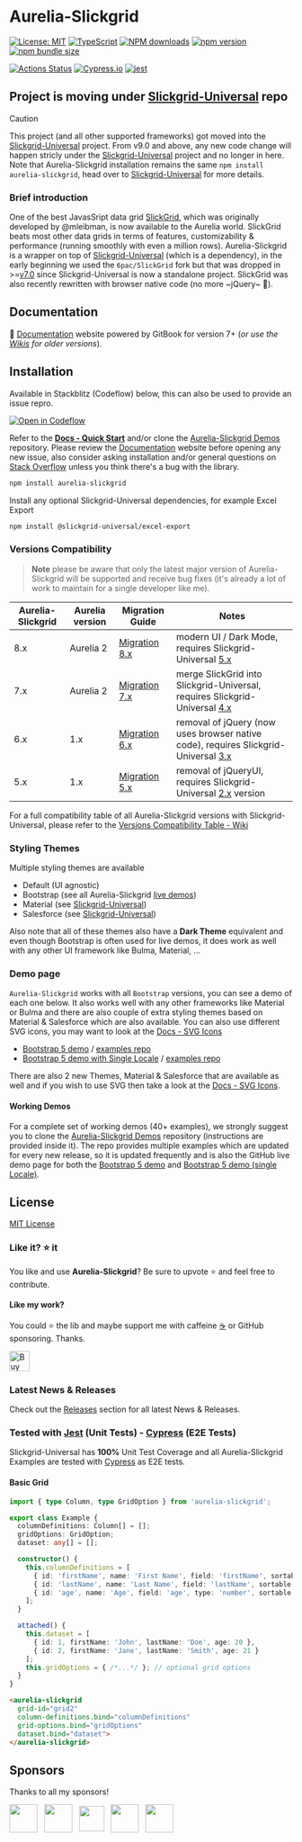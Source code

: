 # Aurelia-Slickgrid
[![License: MIT](https://img.shields.io/badge/License-MIT-yellow.svg)](https://opensource.org/licenses/MIT)
[![TypeScript](https://img.shields.io/badge/%3C%2F%3E-TypeScript-%230074c1.svg)](http://www.typescriptlang.org/)
[![NPM downloads](https://img.shields.io/npm/dy/aurelia-slickgrid)](https://npmjs.org/package/aurelia-slickgrid)
[![npm version](https://img.shields.io/npm/v/aurelia-slickgrid.svg?logo=npm&logoColor=fff&label=npm)](https://www.npmjs.com/package/aurelia-slickgrid)
[![npm bundle size](https://img.shields.io/bundlephobia/minzip/aurelia-slickgrid?color=success&label=gzip)](https://bundlephobia.com/result?p=aurelia-slickgrid)

[![Actions Status](https://github.com/ghiscoding/aurelia-slickgrid/workflows/CI%20Build/badge.svg)](https://github.com/ghiscoding/aurelia-slickgrid/actions)
[![Cypress.io](https://img.shields.io/badge/tested%20with-Cypress-04C38E.svg?logo=cypress)](https://www.cypress.io/)
[![jest](https://jestjs.io/img/jest-badge.svg)](https://github.com/facebook/jest)
<!-- [![codecov](https://codecov.io/gh/ghiscoding/aurelia-slickgrid/branch/master/graph/badge.svg)](https://codecov.io/gh/ghiscoding/aurelia-slickgrid) -->

## Project is moving under [Slickgrid-Universal](https://github.com/ghiscoding/slickgrid-universal) repo
> [!CAUTION]
> This project (and all other supported frameworks) got moved into the [Slickgrid-Universal](https://github.com/ghiscoding/slickgrid-universal) project.
> From v9.0 and above, any new code change will happen stricly under the [Slickgrid-Universal](https://github.com/ghiscoding/slickgrid-universal) project and no longer in here.
> Note that Aurelia-Slickgrid installation remains the same `npm install aurelia-slickgrid`, head over to [Slickgrid-Universal](https://github.com/ghiscoding/slickgrid-universal) for more details.

### Brief introduction
One of the best JavasSript data grid [SlickGrid](https://github.com/mleibman/SlickGrid), which was originally developed by @mleibman, is now available to the Aurelia world. SlickGrid beats most other data grids in terms of features, customizability & performance (running smoothly with even a million rows). Aurelia-Slickgrid is a wrapper on top of [Slickgrid-Universal](https://github.com/ghiscoding/slickgrid-universal/) (which is a dependency), in the early beginning we used the `6pac/SlickGrid` fork but that was dropped in >=[v7.0](https://github.com/ghiscoding/aurelia-slickgrid/releases/tag/v7.0.3) since Slickgrid-Universal is now a standalone project. SlickGrid was also recently rewritten with browser native code (no more ~jQuery~ 🎉).

## Documentation
📕 [Documentation](https://ghiscoding.gitbook.io/aurelia-slickgrid/getting-started/quick-start) website powered by GitBook for version 7+ (_or use the [Wikis](https://github.com/ghiscoding/aurelia-slickgrid/wiki) for older versions_).

## Installation
Available in Stackblitz (Codeflow) below, this can also be used to provide an issue repro.

[![Open in Codeflow](https://developer.stackblitz.com/img/open_in_codeflow.svg)](https:///pr.new/ghiscoding/aurelia-slickgrid)

Refer to the **[Docs - Quick Start](https://ghiscoding.gitbook.io/aurelia-slickgrid/getting-started/quick-start)** and/or clone the [Aurelia-Slickgrid Demos](https://github.com/ghiscoding/aurelia-slickgrid-demos) repository. Please review the [Documentation](https://ghiscoding.gitbook.io/aurelia-slickgrid/) website before opening any new issue, also consider asking installation and/or general questions on [Stack Overflow](https://stackoverflow.com/search?tab=newest&q=slickgrid) unless you think there's a bug with the library.

```sh
npm install aurelia-slickgrid
```
Install any optional Slickgrid-Universal dependencies, for example Excel Export
```sh
npm install @slickgrid-universal/excel-export
```

### Versions Compatibility

> **Note** please be aware that only the latest major version of Aurelia-Slickgrid will be supported and receive bug fixes (it's already a lot of work to maintain for a single developer like me).

| Aurelia-Slickgrid | Aurelia version | Migration Guide | Notes |
|-------------------|-----------------|-----------------|------|
| 8.x               | Aurelia 2       | [Migration 8.x](https://ghiscoding.gitbook.io/aurelia-slickgrid/migrations/migration-to-8.x)     | modern UI / Dark Mode, requires Slickgrid-Universal [5.x](https://github.com/ghiscoding/slickgrid-universal/releases/tag/v5.0.0) |
| 7.x               | Aurelia 2       | [Migration 7.x](https://ghiscoding.gitbook.io/aurelia-slickgrid/migrations/migration-to-7.x)     | merge SlickGrid into Slickgrid-Universal, requires Slickgrid-Universal [4.x](https://github.com/ghiscoding/slickgrid-universal/releases/tag/v4.0.2) |
| 6.x               | 1.x             | [Migration 6.x](https://github.com/ghiscoding/aurelia-slickgrid/wiki/Migration-to-6.x)     | removal of jQuery (now uses browser native code), requires Slickgrid-Universal [3.x](https://github.com/ghiscoding/slickgrid-universal/releases/tag/v3.0.0) |
| 5.x               | 1.x             | [Migration 5.x](https://github.com/ghiscoding/aurelia-slickgrid/wiki/Migration-to-5.x)     | removal of jQueryUI, requires Slickgrid-Universal [2.x](https://github.com/ghiscoding/slickgrid-universal/releases/tag/v2.0.0) version |

For a full compatibility table of all Aurelia-Slickgrid versions with Slickgrid-Universal, please refer to the [Versions Compatibility Table - Wiki](https://github.com/ghiscoding/aurelia-slickgrid/wiki/Versions-Compatibility-Table)

### Styling Themes

Multiple styling themes are available
- Default (UI agnostic)
- Bootstrap (see all Aurelia-Slickgrid [live demos](https://ghiscoding.github.io/aurelia-slickgrid/))
- Material (see [Slickgrid-Universal](https://ghiscoding.github.io/slickgrid-universal/#/example07))
- Salesforce (see [Slickgrid-Universal](https://ghiscoding.github.io/slickgrid-universal/#/example16))

Also note that all of these themes also have a **Dark Theme** equivalent and even though Bootstrap is often used for live demos, it does work as well with any other UI framework like Bulma, Material, ...

### Demo page

`Aurelia-Slickgrid` works with all `Bootstrap` versions, you can see a demo of each one below. It also works well with any other frameworks like Material or Bulma and there are also couple of extra styling themes based on Material & Salesforce which are also available. You can also use different SVG icons, you may want to look at the [Docs - SVG Icons](https://ghiscoding.gitbook.io/aurelia-slickgrid/styling/svg-icons)
- [Bootstrap 5 demo](https://ghiscoding.github.io/aurelia-slickgrid) / [examples repo](https://github.com/ghiscoding/aurelia-slickgrid-demos/tree/master/webpack-bs5-demo)
- [Bootstrap 5 demo with Single Locale](https://ghiscoding.github.io/aurelia-slickgrid-demos) / [examples repo](https://github.com/ghiscoding/aurelia-slickgrid-demos/tree/master/webpack-bs5-demo-with-locales)

There are also 2 new Themes, Material & Salesforce that are available as well and if you wish to use SVG then take a look at the [Docs - SVG Icons](https://ghiscoding.gitbook.io/aurelia-slickgrid/styling/svg-icons).

#### Working Demos
For a complete set of working demos (40+ examples), we strongly suggest you to clone the [Aurelia-Slickgrid Demos](https://github.com/ghiscoding/aurelia-slickgrid-demos) repository (instructions are provided inside it). The repo provides multiple examples which are updated for every new release, so it is updated frequently and is also the GitHub live demo page for both the [Bootstrap 5 demo](https://ghiscoding.github.io/aurelia-slickgrid) and [Bootstrap 5 demo (single Locale)](https://ghiscoding.github.io/aurelia-slickgrid-demos).

## License
[MIT License](LICENSE)

### Like it? ⭐ it
You like and use **Aurelia-Slickgrid**? Be sure to upvote ⭐ and feel free to contribute.

#### Like my work?
You could ⭐ the lib and maybe support me with caffeine [☕](https://ko-fi.com/ghiscoding) or GitHub sponsoring. Thanks.

<a href='https://ko-fi.com/ghiscoding' target='_blank'><img height='36' style='border:0px;height:36px;' src='https://storage.ko-fi.com/cdn/kofi3.png?v=6' border='0' alt='Buy Me a Coffee at ko-fi.com' /></a>

### Latest News & Releases
Check out the [Releases](https://github.com/ghiscoding/aurelia-slickgrid/releases) section for all latest News & Releases.

### Tested with [Jest](https://jestjs.io/) (Unit Tests) - [Cypress](https://www.cypress.io/) (E2E Tests)
Slickgrid-Universal has **100%** Unit Test Coverage and all Aurelia-Slickgrid Examples are tested with [Cypress](https://www.cypress.io/) as E2E tests.


#### Basic Grid

```ts
import { type Column, type GridOption } from 'aurelia-slickgrid';

export class Example {
  columnDefinitions: Column[] = [];
  gridOptions: GridOption;
  dataset: any[] = [];

  constructor() {
    this.columnDefinitions = [
      { id: 'firstName', name: 'First Name', field: 'firstName', sortable: true },
      { id: 'lastName', name: 'Last Name', field: 'lastName', sortable: true },
      { id: 'age', name: 'Age', field: 'age', type: 'number', sortable: true }
    ];
  }

  attached() {
    this.dataset = [
      { id: 1, firstName: 'John', lastName: 'Doe', age: 20 },
      { id: 2, firstName: 'Jane', lastName: 'Smith', age: 21 }
    ];
    this.gridOptions = { /*...*/ }; // optional grid options
  }
}
```

```html
<aurelia-slickgrid
  grid-id="grid2"
  column-definitions.bind="columnDefinitions"
  grid-options.bind="gridOptions"
  dataset.bind="dataset">
</aurelia-slickgrid>
```

## Sponsors

Thanks to all my sponsors! 

<div>
  <span>
    <a href="https://github.com/wundergraph" class="Link" title="Wundergraph" target="_blank"><img src="https://avatars.githubusercontent.com/u/64281914" width="50" height="50" valign="middle" /></a>
  </span>
  &nbsp;
  <span>
    <a href="https://github.com/johnsoncodehk" class="Link" title="johnsoncodehk (Volar)" target="_blank"><img src="https://avatars.githubusercontent.com/u/16279759" width="50" height="50" valign="middle" /></a>
  </span>
   &nbsp;
  <span>
    <a href="https://github.com/kevinburkett" class="Link" title="kevinburkett" target="_blank"><img class="circle avatar-user" src="https://avatars.githubusercontent.com/u/48218815?s=52&amp;v=4" width="45" height="45" valign="middle" /></a>
  </span>
  &nbsp;
  <span>
    <a href="https://github.com/anton-gustafsson" class="Link" title="anton-gustafsson" target="_blank"><img src="https://avatars.githubusercontent.com/u/22906905?s=52&v=4" width="50" height="50" valign="middle" /></a>
  </span>
  &nbsp;
  <span>
    <a href="https://github.com/gibson552" class="Link" title="gibson552" target="_blank"><img src="https://avatars.githubusercontent.com/u/84058359?s=52&v=4" width="50" height="50" valign="middle" /></a>
  </span>
</div>
